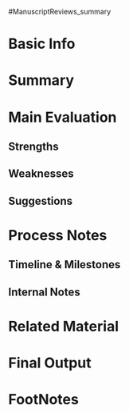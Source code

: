 #ManuscriptReviews_summary

# Basic Info


# Summary


# Main Evaluation
## Strengths


## Weaknesses


## Suggestions


# Process Notes
## Timeline & Milestones


## Internal Notes


# Related Material


# Final Output


# FootNotes

